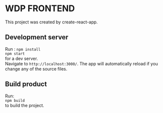 # WDP FRONTEND

This project was created by create-react-app. 

## Development server

Run :
`npm install` </br>
`npm start` </br>
for a dev server.</br> 
Navigate to `http://localhost:3000/`. The app will automatically reload if you change any of the source files.

## Build product

Run:  
`npm build` </br>
to build the project.
